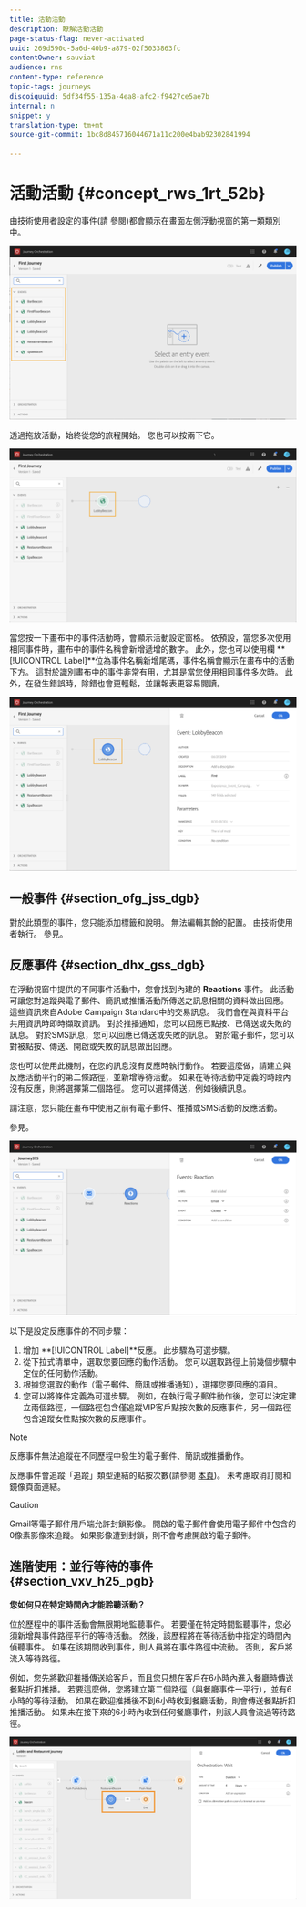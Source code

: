 ```yaml
---
title: 活動活動
description: 瞭解活動活動
page-status-flag: never-activated
uuid: 269d590c-5a6d-40b9-a879-02f5033863fc
contentOwner: sauviat
audience: rns
content-type: reference
topic-tags: journeys
discoiquuid: 5df34f55-135a-4ea8-afc2-f9427ce5ae7b
internal: n
snippet: y
translation-type: tm+mt
source-git-commit: 1bc8d845716044671a11c200e4bab92302841994

---
```



# 活動活動 {#concept_rws_1rt_52b}

由技術使用者設定的事件(請 [](../event/about-events.md) 參閱)都會顯示在畫面左側浮動視窗的第一類類別中。

![](../assets/journey43.png)

透過拖放活動，始終從您的旅程開始。 您也可以按兩下它。

![](../assets/journey44.png)

當您按一下畫布中的事件活動時，會顯示活動設定窗格。 依預設，當您多次使用相同事件時，畫布中的事件名稱會新增遞增的數字。 此外，您也可以使用欄 **[!UICONTROL Label]**位為事件名稱新增尾碼，事件名稱會顯示在畫布中的活動下方。 這對於識別畫布中的事件非常有用，尤其是當您使用相同事件多次時。 此外，在發生錯誤時，除錯也會更輕鬆，並讓報表更容易閱讀。

![](../assets/journey33.png)

## 一般事件 {#section_ofg_jss_dgb}

對於此類型的事件，您只能添加標籤和說明。 無法編輯其餘的配置。 由技術使用者執行。 參見[](../event/about-events.md)。

## 反應事件 {#section_dhx_gss_dgb}

在浮動視窗中提供的不同事件活動中，您會找到內建的 **Reactions** 事件。 此活動可讓您對追蹤與電子郵件、簡訊或推播活動所傳送之訊息相關的資料做出回應。 這些資訊來自Adobe Campaign Standard中的交易訊息。 我們會在與資料平台共用資訊時即時擷取資訊。 對於推播通知，您可以回應已點按、已傳送或失敗的訊息。 對於SMS訊息，您可以回應已傳送或失敗的訊息。 對於電子郵件，您可以對被點按、傳送、開啟或失敗的訊息做出回應。

您也可以使用此機制，在您的訊息沒有反應時執行動作。 若要這麼做，請建立與反應活動平行的第二條路徑，並新增等待活動。 如果在等待活動中定義的時段內沒有反應，則將選擇第二個路徑。 您可以選擇傳送，例如後續訊息。

請注意，您只能在畫布中使用之前有電子郵件、推播或SMS活動的反應活動。

參見[](../building-journeys/about-action-activities.md)。

![](../assets/journey45.png)

以下是設定反應事件的不同步驟：

1. 增加 **[!UICONTROL Label]**反應。 此步驟為可選步驟。
1. 從下拉式清單中，選取您要回應的動作活動。 您可以選取路徑上前幾個步驟中定位的任何動作活動。
1. 根據您選取的動作（電子郵件、簡訊或推播通知），選擇您要回應的項目。
1. 您可以將條件定義為可選步驟。 例如，在執行電子郵件動作後，您可以決定建立兩個路徑，一個路徑包含僅追蹤VIP客戶點按次數的反應事件，另一個路徑包含追蹤女性點按次數的反應事件。

>[!NOTE]
>
>反應事件無法追蹤在不同歷程中發生的電子郵件、簡訊或推播動作。
>
>反應事件會追蹤「追蹤」類型連結的點按次數(請參閱 [本頁](https://docs.adobe.com/content/help/en/campaign-standard/using/designing-content/links.html#about-tracked-urls))。 未考慮取消訂閱和鏡像頁面連結。

>[!CAUTION]
>
>Gmail等電子郵件用戶端允許封鎖影像。 開啟的電子郵件會使用電子郵件中包含的0像素影像來追蹤。 如果影像遭到封鎖，則不會考慮開啟的電子郵件。

## 進階使用：並行等待的事件{#section_vxv_h25_pgb}

**您如何只在特定時間內才能聆聽活動？**

位於歷程中的事件活動會無限期地監聽事件。 若要僅在特定時間監聽事件，您必須新增與事件路徑平行的等待活動。 然後，該歷程將在等待活動中指定的時間內偵聽事件。 如果在該期間收到事件，則人員將在事件路徑中流動。 否則，客戶將流入等待路徑。

例如，您先將歡迎推播傳送給客戶，而且您只想在客戶在6小時內進入餐廳時傳送餐點折扣推播。 若要這麼做，您將建立第二個路徑（與餐廳事件一平行），並有6小時的等待活動。 如果在歡迎推播後不到6小時收到餐廳活動，則會傳送餐點折扣推播活動。 如果未在接下來的6小時內收到任何餐廳事件，則該人員會流過等待路徑。

![](../assets/journeyuc2_31.png)
